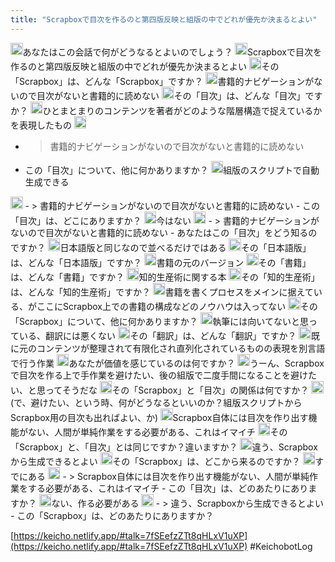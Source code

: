 ```yaml
---
title: "Scrapboxで目次を作るのと第四版反映と組版の中でどれが優先か決まるとよい"
---
```


<img src='https://scrapbox.io/api/pages/nishio/kei/icon' alt='/nishio/kei.icon' height="19.5"/>あなたはこの会話で何がどうなるとよいのでしょう？
<img src='https://scrapbox.io/api/pages/nishio/human/icon' alt='/nishio/human.icon' height="19.5"/>Scrapboxで目次を作るのと第四版反映と組版の中でどれが優先か決まるとよい
<img src='https://scrapbox.io/api/pages/nishio/kei/icon' alt='/nishio/kei.icon' height="19.5"/>その「Scrapbox」は、どんな「Scrapbox」ですか？
<img src='https://scrapbox.io/api/pages/nishio/human/icon' alt='/nishio/human.icon' height="19.5"/>書籍的ナビゲーションがないので目次がないと書籍的に読めない
<img src='https://scrapbox.io/api/pages/nishio/kei/icon' alt='/nishio/kei.icon' height="19.5"/>その「目次」は、どんな「目次」ですか？
<img src='https://scrapbox.io/api/pages/nishio/human/icon' alt='/nishio/human.icon' height="19.5"/>ひとまとまりのコンテンツを著者がどのような階層構造で捉えているかを表現したもの
<img src='https://scrapbox.io/api/pages/nishio/kei/icon' alt='/nishio/kei.icon' height="19.5"/>
- >  書籍的ナビゲーションがないので目次がないと書籍的に読めない
- この「目次」について、他に何かありますか？
<img src='https://scrapbox.io/api/pages/nishio/human/icon' alt='/nishio/human.icon' height="19.5"/>組版のスクリプトで自動生成できる
<img src='https://scrapbox.io/api/pages/nishio/kei/icon' alt='/nishio/kei.icon' height="19.5"/>
- >  書籍的ナビゲーションがないので目次がないと書籍的に読めない
- この「目次」は、どこにありますか？
<img src='https://scrapbox.io/api/pages/nishio/human/icon' alt='/nishio/human.icon' height="19.5"/>今はない
<img src='https://scrapbox.io/api/pages/nishio/kei/icon' alt='/nishio/kei.icon' height="19.5"/>
- >  書籍的ナビゲーションがないので目次がないと書籍的に読めない
- あなたはこの「目次」をどう知るのですか？
<img src='https://scrapbox.io/api/pages/nishio/human/icon' alt='/nishio/human.icon' height="19.5"/>日本語版と同じなので並べるだけではある
<img src='https://scrapbox.io/api/pages/nishio/kei/icon' alt='/nishio/kei.icon' height="19.5"/>その「日本語版」は、どんな「日本語版」ですか？
<img src='https://scrapbox.io/api/pages/nishio/human/icon' alt='/nishio/human.icon' height="19.5"/>書籍の元のバージョン
<img src='https://scrapbox.io/api/pages/nishio/kei/icon' alt='/nishio/kei.icon' height="19.5"/>その「書籍」は、どんな「書籍」ですか？
<img src='https://scrapbox.io/api/pages/nishio/human/icon' alt='/nishio/human.icon' height="19.5"/>知的生産術に関する本
<img src='https://scrapbox.io/api/pages/nishio/kei/icon' alt='/nishio/kei.icon' height="19.5"/>その「知的生産術」は、どんな「知的生産術」ですか？
<img src='https://scrapbox.io/api/pages/nishio/human/icon' alt='/nishio/human.icon' height="19.5"/>書籍を書くプロセスをメインに据えている、がここにScrapbox上での書籍の構成などのノウハウは入ってない
<img src='https://scrapbox.io/api/pages/nishio/kei/icon' alt='/nishio/kei.icon' height="19.5"/>その「Scrapbox」について、他に何かありますか？
<img src='https://scrapbox.io/api/pages/nishio/human/icon' alt='/nishio/human.icon' height="19.5"/>執筆には向いてないと思っている、翻訳には悪くない
<img src='https://scrapbox.io/api/pages/nishio/kei/icon' alt='/nishio/kei.icon' height="19.5"/>その「翻訳」は、どんな「翻訳」ですか？
<img src='https://scrapbox.io/api/pages/nishio/human/icon' alt='/nishio/human.icon' height="19.5"/>既に元のコンテンツが整理されて有限化され直列化されているものの表現を別言語で行う作業
<img src='https://scrapbox.io/api/pages/nishio/kei/icon' alt='/nishio/kei.icon' height="19.5"/>あなたが価値を感じているのは何ですか？
<img src='https://scrapbox.io/api/pages/nishio/human/icon' alt='/nishio/human.icon' height="19.5"/>うーん、Scrapboxで目次を作る上で手作業を避けたい、後の組版で二度手間になることを避けたい、と思ってそうだな
<img src='https://scrapbox.io/api/pages/nishio/kei/icon' alt='/nishio/kei.icon' height="19.5"/>その「Scrapbox」と「目次」の関係は何ですか？
<img src='https://scrapbox.io/api/pages/nishio/human/icon' alt='/nishio/human.icon' height="19.5"/>(で、避けたい、という時、何がどうなるといいのか？組版スクリプトからScrapbox用の目次も出ればよい、か)
<img src='https://scrapbox.io/api/pages/nishio/human/icon' alt='/nishio/human.icon' height="19.5"/>Scrapbox自体には目次を作り出す機能がない、人間が単純作業をする必要がある、これはイマイチ
<img src='https://scrapbox.io/api/pages/nishio/kei/icon' alt='/nishio/kei.icon' height="19.5"/>その「Scrapbox」と、「目次」とは同じですか？違いますか？
<img src='https://scrapbox.io/api/pages/nishio/human/icon' alt='/nishio/human.icon' height="19.5"/>違う、Scrapboxから生成できるとよい
<img src='https://scrapbox.io/api/pages/nishio/kei/icon' alt='/nishio/kei.icon' height="19.5"/>その「Scrapbox」は、どこから来るのですか？
<img src='https://scrapbox.io/api/pages/nishio/human/icon' alt='/nishio/human.icon' height="19.5"/>すでにある
<img src='https://scrapbox.io/api/pages/nishio/kei/icon' alt='/nishio/kei.icon' height="19.5"/>
- >  Scrapbox自体には目次を作り出す機能がない、人間が単純作業をする必要がある、これはイマイチ
- この「目次」は、どのあたりにありますか？
<img src='https://scrapbox.io/api/pages/nishio/human/icon' alt='/nishio/human.icon' height="19.5"/>ない、作る必要がある
<img src='https://scrapbox.io/api/pages/nishio/kei/icon' alt='/nishio/kei.icon' height="19.5"/>
- >  違う、Scrapboxから生成できるとよい
- この「Scrapbox」は、どのあたりにありますか？


[https://keicho.netlify.app/#talk=7fSEefzZTt8qHLxV1uXP](https://keicho.netlify.app/#talk=7fSEefzZTt8qHLxV1uXP)
#KeichobotLog